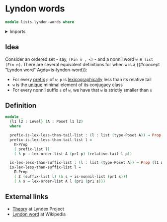 # Lyndon words

```agda
module lists.lyndon-words where
```

<details><summary>Imports</summary>

```agda
open import foundation.universe-levels

open import foundation.dependent-pair-types
open import foundation-core.propositions

open import lists.lexicographic-orders
open import lists.lists
open import lists.prefixes-lists

open import order-theory.posets
```

</details>

## Idea

Consider an ordered set - say, `(Fin n , <)` - and a nonnil word
`w ∈ list (Fin n)`. There are several equivalent definitions for when `w` is a
{{#concept "Lyndon word" Agda=is-lyndon-word}}:

- For every [prefix](lists.prefixes-lists.md) `p` of `w`, `p` is
  [lexicographically](lists.lexicographic-orders.md) less than its relative tail
- `w` is the [unique](foundation-core.contractible-types.md) minimal element of
  its conjugacy class
- For every nonnil suffix `s` of `w`, we have that `w` is strictly smaller than
  `s`

## Definition

```agda
module _
  {l1 l2 : Level} (A : Poset l1 l2)
  where

  prefix-is-lex-less-than-tail-list : (l : list (type-Poset A)) → Prop (l1 ⊔ l2)
  prefix-is-lex-less-than-tail-list l =
    Π-Prop
    ( prefix-list l)
    ( λ p → lex-order-list A (pr1 p) (relative-tail l p))

  is-lex-less-than-suffix-list : (l : list (type-Poset A)) → Prop (l1 ⊔ l2)
  is-lex-less-than-suffix-list l =
    Π-Prop
    ( Σ (suffix-list l) (λ s → is-nonnil-list (pr1 s)))
    ( λ s → lex-order-list A l (pr1 (pr1 s)))
```

## External links

- [Theory](https://www.lyndex.org/theory.php) at Lyndex Project
- [Lyndon word](https://en.wikipedia.org/wiki/Lyndon_word) at Wikipedia
